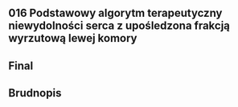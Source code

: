 ## 016 Podstawowy algorytm terapeutyczny niewydolności serca z upośledzona frakcją wyrzutową lewej komory

## Final

## Brudnopis


